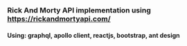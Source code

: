 ### Rick And Morty API implementation using https://rickandmortyapi.com/

#### Using: graphql, apollo client, reactjs, bootstrap, ant design
